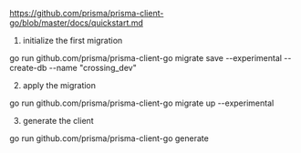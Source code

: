 https://github.com/prisma/prisma-client-go/blob/master/docs/quickstart.md

1. initialize the first migration

go run github.com/prisma/prisma-client-go migrate save --experimental --create-db --name "crossing_dev"

2. apply the migration

go run github.com/prisma/prisma-client-go migrate up --experimental

3. generate the client

go run github.com/prisma/prisma-client-go generate
